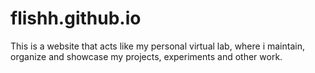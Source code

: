 # flishh.github.io
This is a website that acts like my personal virtual lab, where i maintain, organize and showcase my projects, experiments and other work.

